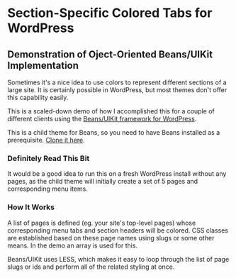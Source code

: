# Section-Specific Colored Tabs for WordPress

## Demonstration of Oject-Oriented Beans/UIKit Implementation

Sometimes it's a nice idea to use colors to represent different sections of a large site. It is certainly possible in WordPress, but most themes don't offer this capability easily.

This is a scaled-down demo of how I accomplished this for a couple of different clients using the [Beans/UIKit framework for WordPress](https://getbeans.io).

This is a child theme for Beans, so you need to have Beans installed as a prerequisite. [Clone it here](https://github.com/Getbeans/Beans).

### Definitely Read This Bit

It would be a good idea to run this on a fresh WordPress install without any pages, as the child theme will initially create a set of 5 pages and corresponding menu items.

### How It Works

A list of pages is defined (eg. your site's top-level pages) whose corresponding menu tabs and section headers will be colored.  CSS classes are established based on these page names using slugs or some other means.  In the demo an array is used for this.

Beans/UIKit uses LESS, which makes it easy to loop through the list of page slugs or ids and perform all of the related styling at once.
